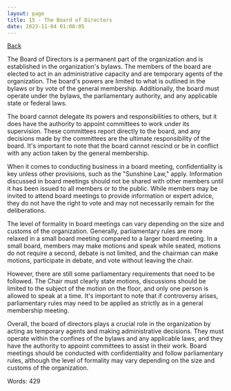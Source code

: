 ```yaml
---
layout: page
title: 15 - The Board of Directors
date: 2023-11-04 01:08:05
---
```


[Back](./)


The Board of Directors is a permanent part of the organization and is established in the organization's bylaws. The members of the board are elected to act in an administrative capacity and are temporary agents of the organization. The board's powers are limited to what is outlined in the bylaws or by vote of the general membership. Additionally, the board must operate under the bylaws, the parliamentary authority, and any applicable state or federal laws.

The board cannot delegate its powers and responsibilities to others, but it does have the authority to appoint committees to work under its supervision. These committees report directly to the board, and any decisions made by the committees are the ultimate responsibility of the board. It's important to note that the board cannot rescind or be in conflict with any action taken by the general membership.

When it comes to conducting business in a board meeting, confidentiality is key unless other provisions, such as the "Sunshine Law," apply. Information discussed in board meetings should not be shared with other members until it has been issued to all members or to the public. While members may be invited to attend board meetings to provide information or expert advice, they do not have the right to vote and may not necessarily remain for the deliberations.

The level of formality in board meetings can vary depending on the size and customs of the organization. Generally, parliamentary rules are more relaxed in a small board meeting compared to a larger board meeting. In a small board, members may make motions and speak while seated, motions do not require a second, debate is not limited, and the chairman can make motions, participate in debate, and vote without leaving the chair.

However, there are still some parliamentary requirements that need to be followed. The Chair must clearly state motions, discussions should be limited to the subject of the motion on the floor, and only one person is allowed to speak at a time. It's important to note that if controversy arises, parliamentary rules may need to be applied as strictly as in a general membership meeting.

Overall, the board of directors plays a crucial role in the organization by acting as temporary agents and making administrative decisions. They must operate within the confines of the bylaws and any applicable laws, and they have the authority to appoint committees to assist in their work. Board meetings should be conducted with confidentiality and follow parliamentary rules, although the level of formality may vary depending on the size and customs of the organization.

Words: 429